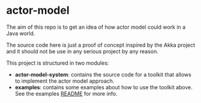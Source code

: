 # actor-model

The aim of this repo is to get an idea of how actor model could work in a Java world.

The source code here is just a proof of concept inspired by the Akka project and it should not be use in any serious project by any reason.

This project is structured in two modules:

* **actor-model-system**: contains the source code for a toolkit that allows to implement the actor model approach.
* **examples**: contains some examples about how to use the toolkit above. See the examples [README](examples/README.md) for more info.